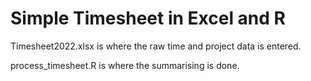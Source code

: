 # Simple Timesheet in Excel and R

Timesheet2022.xlsx is where the raw time and project data is entered.

process_timesheet.R is where the summarising is done.
